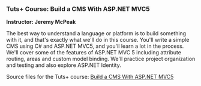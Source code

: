 ### Tuts+ Course: Build a CMS With ASP.NET MVC5
**Instructor: Jeremy McPeak**

The best way to understand a language or platform is to build something with it, and that's exactly what we'll do in this course. You'll write a simple CMS using C# and ASP.NET MVC5, and you'll learn a lot in the process. 
We'll cover some of the features of ASP.NET MVC 5 including attribute routing, areas and custom model binding. We'll practice project organization and testing and also explore ASP.NET Identity. 

Source files for the Tuts+ course: [Build a CMS With ASP.NET MVC5](https://webdesign.tutsplus.com/courses/building-a-cms-with-aspnet-mvc5)
